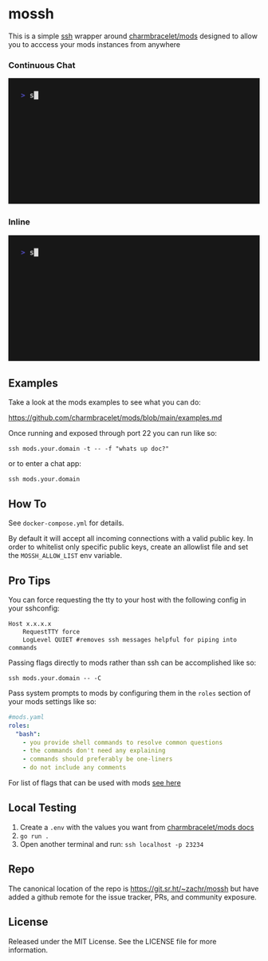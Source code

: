 # mossh                                                                   
                                                                     
This is a simple [ssh](https://github.com/charmbracelet/wish) wrapper around [charmbracelet/mods](https://github.com/charmbracelet/mods) designed to allow you to acccess your mods instances from anywhere

### Continuous Chat

![demo](chat.gif)

### Inline

![demo](pipe.gif)


## Examples
Take a look at the mods examples to see what you can do:

https://github.com/charmbracelet/mods/blob/main/examples.md

Once running and exposed through port 22 you can run like so:

```
ssh mods.your.domain -t -- -f "whats up doc?"
```

or to enter a chat app:
```
ssh mods.your.domain
```

## How To                                         
See `docker-compose.yml` for details. 

By default it will accept all incoming connections with a valid public key. In order to whitelist only specific public keys, create an allowlist file and set the `MOSSH_ALLOW_LIST` env variable. 

## Pro Tips
You can force requesting the tty to your host with the following config in your sshconfig:

```
Host x.x.x.x
    RequestTTY force
    LogLevel QUIET #removes ssh messages helpful for piping into commands
```

Passing flags directly to mods rather than ssh can be accomplished like so:

```
ssh mods.your.domain -- -C
```

Pass system prompts to mods by configuring them in the `roles` section of your mods settings like so:

```yaml
#mods.yaml
roles:
  "bash":
    - you provide shell commands to resolve common questions
    - the commands don't need any explaining
    - commands should preferably be one-liners
    - do not include any comments
```

For list of flags that can be used with mods [see here](https://github.com/charmbracelet/mods)

## Local Testing
1. Create a `.env` with the values you want from [charmbracelet/mods docs](https://github.com/charmbracelet/mods)
2. `go run .`
3. Open another terminal and run: `ssh localhost -p 23234`


## Repo
The canonical location of the repo is https://git.sr.ht/~zachr/mossh but have added a github remote for the issue tracker, PRs, and community exposure. 

## License                                                             
Released under the MIT License. See the  LICENSE  file for more  
information.